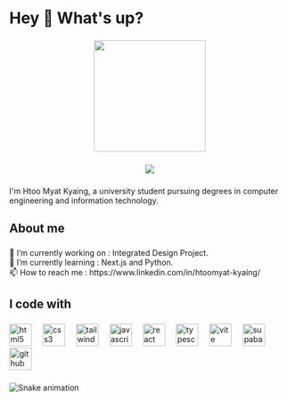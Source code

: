 <h1 align="left">Hey 👋 What's up?</h1>

###

<div align="center">
  <img height="200" src="https://media.giphy.com/media/11ISwbgCxEzMyY/giphy.gifQUVVCRcqD7o/giphy.gif"  />
</div>

###

<div align="center">
  <img src="https://visitor-badge.laobi.icu/badge?page_id=Htoomyat-Kyaing.Htoomyat-Kyaing&left_color=darkgoldenrod&right_color=darkred"  />
</div>

###

<p align="left">I'm Htoo Myat Kyaing, a university student pursuing degrees in computer engineering and information technology.</p>

###

<h2 align="left">About me</h2>

###

<p align="left">🔭 I’m currently working on : Integrated Design Project.<br>🌱 I’m currently learning :  Next.js and Python.<br>📫 How to reach me : https://www.linkedin.com/in/htoomyat-kyaing/</p>

###

<h2 align="left">I code with</h2>

###

<div align="left">
  <img src="https://cdn.simpleicons.org/html5/E34F26" height="40" alt="html5 logo"  />
  <img width="12" />
  <img src="https://cdn.simpleicons.org/css3/1572B6" height="40" alt="css3 logo"  />
  <img width="12" />
  <img src="https://cdn.simpleicons.org/tailwindcss/06B6D4" height="40" alt="tailwindcss logo"  />
  <img width="12" />
  <img src="https://cdn.simpleicons.org/javascript/F7DF1E" height="40" alt="javascript logo"  />
  <img width="12" />
  <img src="https://cdn.simpleicons.org/react/61DAFB" height="40" alt="react logo"  />
  <img width="12" />
  <img src="https://cdn.simpleicons.org/typescript/3178C6" height="40" alt="typescript logo"  />
  <img width="12" />
  <img src="https://skillicons.dev/icons?i=vite" height="40" alt="vite logo"  />
  <img width="12" />
  <img src="https://cdn.simpleicons.org/supabase/3ECF8E" height="40" alt="supabase logo"  />
  <img width="12" />
  <img src="https://skillicons.dev/icons?i=github" height="40" alt="github logo"  />
</div>

###

<img src="https://raw.githubusercontent.com/Htoomyat-Kyaing/Htoomyat-Kyaing/output/snake.svg" alt="Snake animation" />

###
